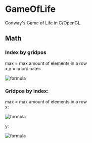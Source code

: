 # GameOfLife
Conway's Game of Life in C/OpenGL  

## Math 
### Index by gridpos
max = max amount of elements in a row  
x,y = coordinates  

![formula](https://i.imgur.com/taYxhNs.png)  

### Gridpos by index:  
max = max amount of elements in a row  
x:  
  
![formula](https://i.imgur.com/zwgXheX.png)  
  
y:  
  
![formula](https://i.imgur.com/utnmYVV.gif)  
